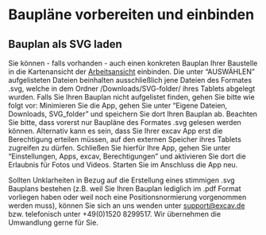 # Baupläne vorbereiten und einbinden

## Bauplan als SVG laden

Sie können - falls vorhanden -  auch einen konkreten Bauplan Ihrer Baustelle in die Kartenansicht der [Arbeitsansicht](https://docs.excav.de/app/arbeitsansicht/) einbinden. Die unter “AUSWÄHLEN” aufgelisteten Dateien beinhalten ausschließlich jene Dateien des Formates .svg, welche in dem Ordner /Downloads/SVG-folder/ ihres Tablets abgelegt wurden. Falls Sie Ihren Bauplan nicht aufgelistet finden, gehen Sie bitte wie folgt vor: Minimieren Sie die App, gehen Sie unter “Eigene Dateien, Downloads, SVG_folder” und speichern Sie dort Ihren Bauplan ab. Beachten Sie bitte, dass vorerst nur Baupläne des Formates .svg gelesen werden können. Alternativ kann es sein, dass Sie Ihrer excav App erst die Berechtigung erteilen müssen, auf den externen Speicher ihres Tablets zugreifen zu dürfen. Schließen Sie hierfür Ihre App, gehen Sie unter “Einstellungen, Apps, excav, Berechtigungen” und aktivieren Sie dort die Erlaubnis für Fotos und Videos. Starten Sie im Anschluss die App neu. 

Sollten Unklarheiten in Bezug auf die Erstellung eines stimmigen .svg Bauplans bestehen (z.B. weil Sie Ihren Bauplan lediglich im .pdf Format vorliegen haben oder weil noch eine Positionsnormierung vorgenommen werden muss), können Sie sich an uns wenden unter support@excav.de bzw. telefonisch unter +49(0)1520 8299517. Wir übernehmen die Umwandlung gerne für Sie.